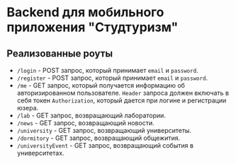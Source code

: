 # Backend для мобильного приложения "Студтуризм"
## Реализованные роуты
- `/login` - POST запрос, который принимает `email` и `password`.
- `/register` - POST запрос, который принимает `email` и `password`.
- `/me` - GET запрос, который получается информацию об авторизированном пользователе. `Header` запроса должен включать в себя токен `Authorization`, который дается при логине и регистрации юзера.
- `/lab` - GET запрос, возвращающий лаборатории.
- `/news` - GET запрос, возвращающий новости.
- `/university` - GET запрос, возвращающий университеты.
- `/dormitory` - GET запрос, возвращающий общежития.
- `/universityEvent` - GET запрос, возвращающий события в университетах.